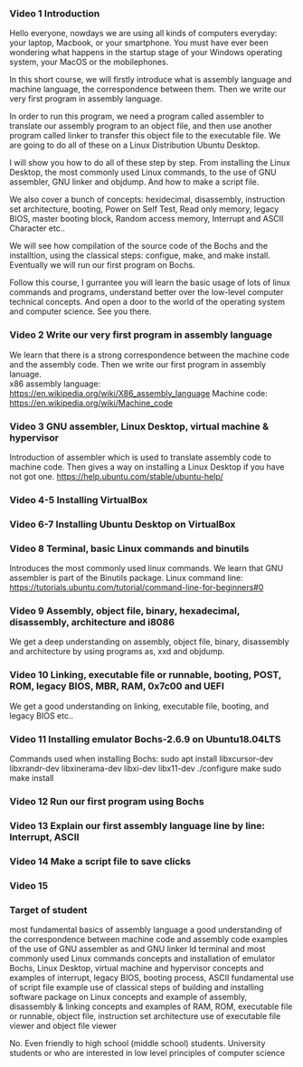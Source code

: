 ### Video 1 Introduction
Hello everyone, nowdays we are using all kinds of computers everyday: your laptop, Macbook, or your smartphone. 
You must have ever been wondering what happens in the startup stage of your Windows operating system, your MacOS or the mobilephones. 

In this short course, we will firstly introduce what is assembly language and machine language, the correspondence between them. Then we write our very first program in assembly language.

In order to run this program, we need a program called assembler to translate our assembly program to an object file, and then use another program called linker to transfer this object file to the executable file. We are going to do all of these on a Linux Distribution Ubuntu Desktop. 

I will show you how to do all of these step by step. From installing the Linux Desktop, the most commonly used Linux commands, to the use of GNU assembler, GNU linker and objdump. And how to make a script file.

We also cover a bunch of concepts: hexidecimal, disassembly, instruction set architecture, booting, Power on Self Test, Read only memory, legacy BIOS, master booting block, Random access memory, Interrupt and ASCII Character etc..

We will see how compilation of the source code of the Bochs and the installtion, using the classical steps: configue, make, and make install. Eventually we will run our first program on Bochs. 

Follow this course, I gurrantee you will learn the basic usage of lots of linux commands and programs, understand better over the low-level computer technical concepts. And open a door to the world of the operating system and computer science. See you there. 

### Video 2 Write our very first program in assembly language
We learn that there is a strong correspondence between the machine code and the assembly code. Then we write our first program in assembly lanuage.  
x86 assembly language:
https://en.wikipedia.org/wiki/X86_assembly_language
Machine code:
https://en.wikipedia.org/wiki/Machine_code

### Video 3 GNU assembler, Linux Desktop, virtual machine & hypervisor
Introduction of assembler which is used to translate assembly code to machine code. Then gives a way on installing a Linux Desktop if you have not got one. 
https://help.ubuntu.com/stable/ubuntu-help/

### Video 4-5 Installing VirtualBox
### Video 6-7 Installing Ubuntu Desktop on VirtualBox

### Video 8 Terminal, basic Linux commands and binutils
Introduces the most commonly used linux commands. We learn that GNU assembler is part of the Binutils package.
Linux command line:
https://tutorials.ubuntu.com/tutorial/command-line-for-beginners#0

### Video 9 Assembly, object file, binary, hexadecimal, disassembly, architecture and i8086
We get a deep understanding on assembly, object file, binary, disassembly and architecture by using programs as, xxd and objdump.

### Video 10 Linking, executable file or runnable, booting, POST, ROM, legacy BIOS, MBR, RAM, 0x7c00 and UEFI
We get a good understanding on linking, executable file, booting, and legacy BIOS etc..

### Video 11 Installing emulator Bochs-2.6.9 on Ubuntu18.04LTS
Commands used when installing Bochs:
sudo apt install libxcursor-dev libxrandr-dev libxinerama-dev libxi-dev libx11-dev
./configure
make
sudo make install

### Video 12 Run our first program using Bochs
### Video 13 Explain our first assembly language line by line: Interrupt, ASCII
### Video 14 Make a script file to save clicks

### Video 15


### Target of student
most fundamental basics of assembly language
a good understanding of the correspondence between machine code and assembly code
examples of the use of GNU assembler as and GNU linker ld
terminal and most commonly used Linux commands
concepts and installation of emulator Bochs, Linux Desktop, virtual machine and hypervisor
concepts and examples of interrupt, legacy BIOS, booting process, ASCII
fundamental use of script file
example use of classical steps of building and installing software package on Linux
concepts and example of assembly, disassembly & linking
concepts and examples of RAM, ROM, executable file or runnable, object file, instruction set architecture
use of executable file viewer and object file viewer

No. Even friendly to high school (middle school) students.
University students or who are interested in low level principles of computer science

